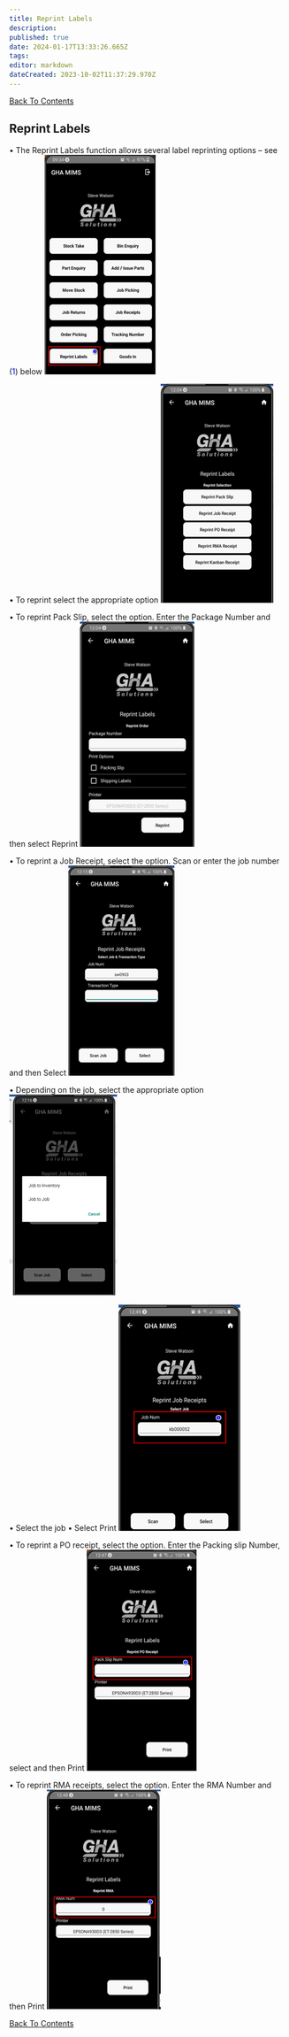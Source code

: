 ```yaml
---
title: Reprint Labels
description: 
published: true
date: 2024-01-17T13:33:26.665Z
tags: 
editor: markdown
dateCreated: 2023-10-02T11:37:29.970Z
---
```


[Back To Contents](./)

## Reprint Labels
 
•	The Reprint Labels function allows several label reprinting options – see (<span style="color:blue">1</span>) below
![reprint_picture74.png](/mimsassets/reprint_picture74.png) 

•	To reprint select the appropriate option
![reprint_picture75.png](/mimsassets/reprint_picture75.png) 

•	To reprint Pack Slip, select the option. Enter the Package Number and then select Reprint
![reprint_picture76.png](/mimsassets/reprint_picture76.png) 

•	To reprint a Job Receipt, select the option. Scan or enter the job number and then Select
![reprint_picture77.png](/mimsassets/reprint_picture77.png) 

•	Depending on the job, select the appropriate option
![reprint_picture78.png](/mimsassets/reprint_picture78.png) 

•	Select the job
•	Select Print
![reprint_picture79.png](/mimsassets/reprint_picture79.png) 

•	To reprint a PO receipt, select the option. Enter the Packing slip Number, select and then Print
![order_picture80.png](/mimsassets/order_picture80.png) 

•	To reprint RMA receipts, select the option. Enter the RMA Number and then Print
![order_picture81.png](/mimsassets/order_picture81.png)

[Back To Contents](./)